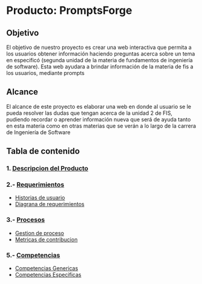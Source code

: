 # **Producto: PromptsForge** 

## **Objetivo**

 El objetivo de nuestro proyecto es crear una web interactiva que permita a los usuarios obtener información haciendo preguntas acerca sobre un tema en especificó (segunda unidad de la materia de fundamentos de ingeniería de software). Esta web ayudara a brindar información de la materia de fis a los usuarios, mediante prompts

## **Alcance**

El alcance de este proyecto es elaborar una web en donde al usuario se le pueda resolver las dudas que tengan acerca de la unidad 2 de FIS, pudiendo recordar o aprender información nueva que será de ayuda tanto en esta materia como en otras materias que se verán a lo largo de la carrera de Ingeniería de Software 

## **Tabla de contenido** 

### 1. **[Descripcion del Producto](https://github.com/GabrielBolmar/FIS-Bot-Project/blob/main/2da%20entrega/Producto/Descripcion%20del%20producto.pdf)**

### 2.- **[ Requerimientos ](https://github.com/GabrielBolmar/FIS-Bot-Project/blob/main/2da%20entrega/Requerimientos/REQUERIMIENTOS%20FUNCIONALES.pdf)**
- [Historias de usuario](https://github.com/GabrielBolmar/FIS-Bot-Project/blob/main/Historias%20de%20usuario/Historias_de_usuario.md)
-  [Diagrana de requerimientos](https://raw.githubusercontent.com/GabrielBolmar/FIS-Bot-Project/refs/heads/Carlos-keb/Diagrama/Diagrama.webp)

### 3.-  **[Procesos](https://github.com/GabrielBolmar/FIS-Bot-Project/tree/main/Proceso)**
-  [Gestion de proceso](https://github.com/GabrielBolmar/FIS-Bot-Project/blob/main/Proceso/Gestion_de_proceso.md)
-  [Metricas de contribucion](https://github.com/GabrielBolmar/FIS-Bot-Project/blob/main/Proceso/M%C3%A9tricas%20de%20contribuci%C3%B3n.png)

### 5.- **[Competencias](https://github.com/GabrielBolmar/FIS-Bot-Project/tree/main/Competencias)**
- [Competencias Genericas](https://github.com/GabrielBolmar/FIS-Bot-Project/blob/main/Competencias/Competencias_genericas.md)
- [Competencias Especificas](https://github.com/GabrielBolmar/FIS-Bot-Project/blob/main/Competencias/Competencias_especificas.md)
